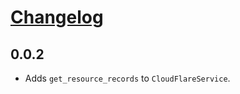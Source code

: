 # [Changelog](https://github.com/yola/pycloudflare)

## 0.0.2
* Adds `get_resource_records` to `CloudFlareService`.
